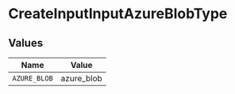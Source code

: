 # CreateInputInputAzureBlobType


## Values

| Name         | Value        |
| ------------ | ------------ |
| `AZURE_BLOB` | azure_blob   |